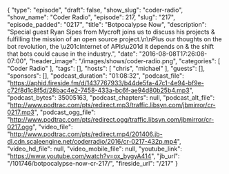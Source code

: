 {
  "type": "episode",
  "draft": false,
  "show_slug": "coder-radio",
  "show_name": "Coder Radio",
  "episode": 217,
  "slug": "217",
  "episode_padded": "0217",
  "title": "Botpocalypse Now",
  "description": "Special guest Ryan Sipes from Mycroft joins us to discuss his projects & fulfilling the mission of an open source project.\n\nPlus our thoughts on the bot revolution, the \u201cInternet of APIs\u201d it depends on & the shift that bots could cause in the industry.",
  "date": "2016-08-08T17:26:08-07:00",
  "header_image": "/images/shows/coder-radio.png",
  "categories": [
    "Coder Radio"
  ],
  "tags": [],
  "hosts": [
    "chris",
    "michael"
  ],
  "guests": [],
  "sponsors": [],
  "podcast_duration": "01:08:32",
  "podcast_file": "https://aphid.fireside.fm/d/1437767933/b44de5fa-47c1-4e94-bf9e-c72f8d1c8f5d/28bac4e2-7458-433a-bc6f-ae94d80b25b4.mp3",
  "podcast_bytes": 35005163,
  "podcast_chapters": null,
  "podcast_alt_file": "http://www.podtrac.com/pts/redirect.mp3/traffic.libsyn.com/jbmirror/cr-0217.mp3",
  "podcast_ogg_file": "http://www.podtrac.com/pts/redirect.ogg/traffic.libsyn.com/jbmirror/cr-0217.ogg",
  "video_file": "http://www.podtrac.com/pts/redirect.mp4/201406.jb-dl.cdn.scaleengine.net/coderradio/2016/cr-0217-432p.mp4",
  "video_hd_file": null,
  "video_mobile_file": null,
  "youtube_link": "https://www.youtube.com/watch?v=ox_bygyA414",
  "jb_url": "/101746/botpocalypse-now-cr-217/",
  "fireside_url": "/217"
}

